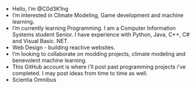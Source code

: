 - Hello, I’m @C0d3K1ng
- I’m interested in Climate Modeling, Game development and machine learning.
- I’m currently learning Programming. I am a Computer Information Systems student Senior. I have experience with Python, Java, C++, C# and Visual Basic. NET.
- Web Design - building reactive websites.
- I’m looking to collaborate on modding projects, climate modeling and benevolent machine learning.
- This GitHub account is where i'll post past programming projects i've completed. I may post ideas from time to time as well.
- Scientia Omnibus
<!---
C0d3K1ng/C0d3K1ng is a ✨ special ✨ repository because its `README.md` (this file) appears on your GitHub profile.
You can click the Preview link to take a look at your changes.
--->
